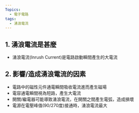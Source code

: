 ```yaml
---
Topics:
  - 電子電路
tags:
  - 湧浪電流
---
```

## 1. 湧浪電流是甚麼

- 湧浪電流(Inrush Current)是電路啟動瞬間產生的大電流

## 2. 影響/造成湧浪電流的因素

- 電路中的磁性元件通電瞬間吸收電流進而產生磁場
- 電容通電瞬間視為短路，產生大電流
- 開關/繼電器可能導致湧浪電流，在開關之間產生電弧，造成損壞
- 電源在電壓峰值(90/270度)接通時，湧浪電流最大
